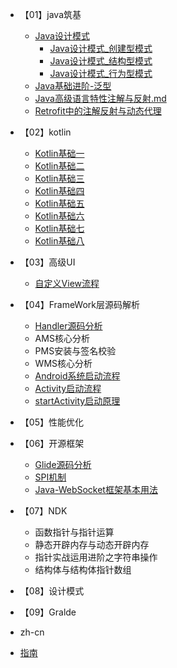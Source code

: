 
* 【01】java筑基
  * [Java设计模式]([01]java筑基/Java设计模式/_sidebar.md) 
    * [Java设计模式_创建型模式](【01】java筑基/Java设计模式/Java设计模式_创建型模式.md)
    * [Java设计模式_结构型模式](【01】java筑基/Java设计模式/Java设计模式_结构型模式.md)
    * [Java设计模式_行为型模式](【01】java筑基/Java设计模式/Java设计模式_行为型模式.md)
  * [Java基础进阶-泛型](【01】java筑基/Java基础进阶-泛型.md)
  * [Java高级语言特性注解与反射.md](【01】java筑基/Java高级语言特性注解与反射.md)
  * [Retrofit中的注解反射与动态代理](【01】java筑基/Retrofit中的注解反射与动态代理.md)
  
* 【02】kotlin
  * [Kotlin基础一](/【02】kotlin/Kotlin基础一.md)
  * [Kotlin基础二](/【02】kotlin/Kotlin基础二.md)
  * [Kotlin基础三](/【02】kotlin/Kotlin基础三.md)
  * [Kotlin基础四](/【02】kotlin/Kotlin基础四.md)
  * [Kotlin基础五](/【02】kotlin/Kotlin基础五.md)
  * [Kotlin基础六](/【02】kotlin/Kotlin基础六.md)
  * [Kotlin基础七](/【02】kotlin/Kotlin基础七.md)
  * [Kotlin基础八](/【02】kotlin/Kotlin基础八.md)


* 【03】高级UI
  * [自定义View流程](【03】高级UI/自定义View流程.md)
* 【04】FrameWork层源码解析
  
  * [ Handler源码分析](/【04】FrameWork层源码解析/Handler源码分析.md)
  * AMS核心分析
  * PMS安装与签名校验
  * WMS核心分析 
  * [Android系统启动流程](/【04】FrameWork层源码解析/Android系统启动流程.md)
  * [Activity启动流程](【04】FrameWork层源码解析/Activity启动流程.md)
  * [startActivity启动原理](【04】FrameWork层源码解析/Activity启动流程.md)
* 【05】性能优化
* 【06】开源框架
  * [Glide源码分析](【06】开源框架/Glide源码分析.md)
  * [SPI机制](【06】开源框架/SPI机制.md)
  * [Java-WebSocket框架基本用法](【06】开源框架/Java-WebSocket框架基本用法.md)
* 【07】NDK
  * 函数指针与指针运算
  * 静态开辟内存与动态开辟内存
  * 指针实战运用进阶之字符串操作
  * 结构体与结构体指针数组
* 【08】设计模式
* 【09】Gralde
* zh-cn
* [指南](/guide.md)